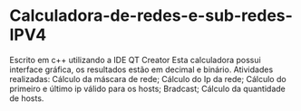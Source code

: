 # Calculadora-de-redes-e-sub-redes-IPV4
Escrito em c++ utilizando a IDE QT Creator
Esta calculadora possui interface gráfica, os resultados estão em decimal e binário. 
Atividades realizadas: Cálculo da máscara de rede; 
Cálculo do Ip da rede; 
Cálculo do primeiro e último ip válido para os hosts; 
Bradcast; 
Cálculo da quantidade de hosts.
